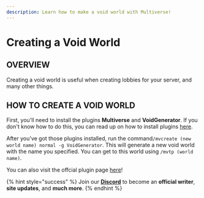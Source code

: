 ```yaml
---
description: Learn how to make a void world with Multiverse!
---
```


# Creating a Void World

## OVERVIEW

Creating a void world is useful when creating lobbies for your server, and many other things. 

## HOW TO CREATE A VOID WORLD

First, you'll need to install the plugins **Multiverse** and **VoidGenerator**. If you don't know how to do this, you can read up on how to install plugins [here](plugins.md). 

After you've got those plugins installed, run the command`/mvcreate (new world name) normal -g VoidGenerator`. This will generate a new void world with the name you specified. You can get to this world using `/mvtp (world name)`. 

You can also visit the offcial plugin page [here](https://www.spigotmc.org/resources/voidgenerator.25391/)!

{% hint style="success" %}
Join our **[Discord](https://discord.gg/TYhH5bK)** to become an **official writer**, **site updates**, and **much more**.
{% endhint %}
